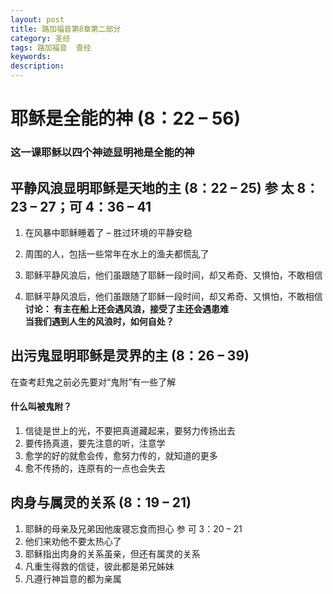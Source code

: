 ```yaml
---
layout: post
title: 路加福音第8章第二部分
category: 圣经
tags: 路加福音  查经
keywords: 
description: 
---
```

# 耶稣是全能的神 (8：22 – 56)      

###  这一课耶稣以四个神迹显明衪是全能的神     


## 平静风浪显明耶稣是天地的主 (8：22 – 25) 参 太 8：23 – 27；可 4：36 – 41
1. 在风暴中耶稣睡着了 – 胜过环境的平静安稳      

2. 周围的人，包括一些常年在水上的渔夫都慌乱了     
3. 耶稣平静风浪后，他们虽跟随了耶稣一段时间，却又希奇、又惧怕，不敢相信       
4. 耶稣平静风浪后，他们虽跟随了耶稣一段时间，却又希奇、又惧怕，不敢相信
**讨论：	有主在船上还会遇风浪，接受了主还会遇患难**      
   **当我们遇到人生的风浪时，如何自处？**


## 出污鬼显明耶稣是灵界的主 (8：26 – 39)     
在查考赶鬼之前必先要对“鬼附”有一些了解
#### 什么叫被鬼附？
1. 信徒是世上的光，不要把真道藏起来，要努力传扬出去
2. 要传扬真道，要先注意的听，注意学
3. 愈学的好的就愈会传，愈努力传的，就知道的更多
4. 愈不传扬的，连原有的一点也会失去      


## 肉身与属灵的关系 (8：19 – 21)
1. 耶稣的母亲及兄弟因他废寝忘食而担心 参 可 3：20 – 21
2. 他们来劝他不要太热心了
3. 耶稣指出肉身的关系虽亲，但还有属灵的关系
4. 凡重生得救的信徒，彼此都是弟兄姊妹
5. 凡遵行神旨意的都为亲属